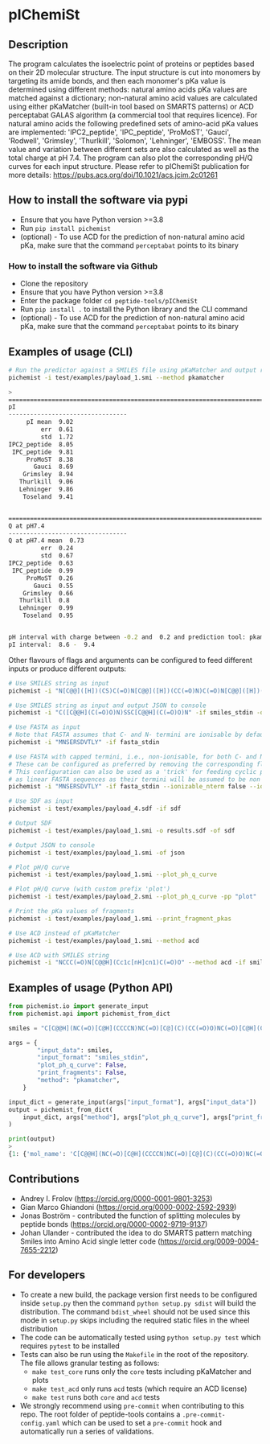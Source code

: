 # pIChemiSt

## Description
The program calculates the isoelectric point of proteins or peptides based on their 2D molecular structure. The input structure is cut into monomers by targeting its amide bonds, and then each monomer's pKa value is determined using different methods: natural amino acids pKa values are matched against a dictionary; non-natural amino acid values are calculated using either pKaMatcher (built-in tool based on SMARTS patterns) or ACD perceptabat GALAS algorithm (a commercial tool that requires licence). For natural amino acids the following predefined sets of amino-acid pKa values are implemented: 'IPC2_peptide', 'IPC_peptide', 'ProMoST', 'Gauci', 'Rodwell', 'Grimsley', 'Thurlkill', 'Solomon', 'Lehninger', 'EMBOSS'. The mean value and variation between different sets are also calculated as well as the total charge at pH 7.4. The program can also plot the corresponding pH/Q curves for each input structure. Please refer to pIChemiSt publication for more details: https://pubs.acs.org/doi/10.1021/acs.jcim.2c01261

## How to install the software via pypi
- Ensure that you have Python version >=3.8
- Run `pip install pichemist`
- (optional) - To use ACD for the prediction of non-natural amino acid pKa, make sure that the command `perceptabat` points to its binary

### How to install the software via Github
- Clone the repository
- Ensure that you have Python version >=3.8
- Enter the package folder `cd peptide-tools/pIChemiSt`
- Run `pip install .` to install the Python library and the CLI command
- (optional) - To use ACD for the prediction of non-natural amino acid pKa, make sure that the command `perceptabat` points to its binary

## Examples of usage (CLI)
```bash
# Run the predictor against a SMILES file using pKaMatcher and output results to console
pichemist -i test/examples/payload_1.smi --method pkamatcher

>
======================================================================================================================================================
pI
---------------------------------
     pI mean  9.02
         err  0.61
         std  1.72
IPC2_peptide  8.05
 IPC_peptide  9.81
     ProMoST  8.38
       Gauci  8.69
    Grimsley  8.94
   Thurlkill  9.06
   Lehninger  9.86
    Toseland  9.41


======================================================================================================================================================
Q at pH7.4
---------------------------------
Q at pH7.4 mean  0.73
         err  0.24
         std  0.67
IPC2_peptide  0.63
 IPC_peptide  0.99
     ProMoST  0.26
       Gauci  0.55
    Grimsley  0.66
   Thurlkill  0.8
   Lehninger  0.99
    Toseland  0.95


pH interval with charge between -0.2 and  0.2 and prediction tool: pkamatcher
pI interval:  8.6 -  9.4
```

Other flavours of flags and arguments can be configured to feed different inputs or produce different outputs:
```bash
# Use SMILES string as input
pichemist -i "N[C@@]([H])(CS)C(=O)N[C@@]([H])(CC(=O)N)C(=O)N[C@@]([H])(CS)C(=O)N[C@@]([H])(CC(=O)N)C(=O)O" -if smiles_stdin

# Use SMILES string as input and output JSON to console
pichemist -i "C([C@@H](C(=O)O)N)SSC[C@@H](C(=O)O)N" -if smiles_stdin -of json

# Use FASTA as input
# Note that FASTA assumes that C- and N- termini are ionisable by default
pichemist -i "MNSERSDVTLY" -if fasta_stdin

# Use FASTA with capped termini, i.e., non-ionisable, for both C- and N-.
# These can be configured as preferred by removing the corresponding flags.
# This configuration can also be used as a 'trick' for feeding cyclic peptides
# as linear FASTA sequences as their termini will be assumed to be non ionisable.
pichemist -i "MNSERSDVTLY" -if fasta_stdin --ionizable_nterm false --ionizable_cterm false

# Use SDF as input
pichemist -i test/examples/payload_4.sdf -if sdf

# Output SDF
pichemist -i test/examples/payload_1.smi -o results.sdf -of sdf

# Output JSON to console
pichemist -i test/examples/payload_1.smi -of json

# Plot pH/Q curve
pichemist -i test/examples/payload_1.smi --plot_ph_q_curve

# Plot pH/Q curve (with custom prefix 'plot')
pichemist -i test/examples/payload_2.smi --plot_ph_q_curve -pp "plot"

# Print the pKa values of fragments
pichemist -i test/examples/payload_1.smi --print_fragment_pkas

# Use ACD instead of pKaMatcher
pichemist -i test/examples/payload_1.smi --method acd

# Use ACD with SMILES string
pichemist -i "NCCC(=O)N[C@@H](Cc1c[nH]cn1)C(=O)O" --method acd -if smiles_stdin
```

## Examples of usage (Python API)
```python
from pichemist.io import generate_input
from pichemist.api import pichemist_from_dict

smiles = "C[C@@H](NC(=O)[C@H](CCCCN)NC(=O)[C@](C)(CC(=O)O)NC(=O)[C@H](CCCN)NC(=O)[C@@H](N)Cc1ccccc1)C(=O)O"

args = {
        "input_data": smiles,
        "input_format": "smiles_stdin",
        "plot_ph_q_curve": False,
        "print_fragments": False,
        "method": "pkamatcher",
    }

input_dict = generate_input(args["input_format"], args["input_data"])
output = pichemist_from_dict(
    input_dict, args["method"], args["plot_ph_q_curve"], args["print_fragments"]
)

print(output)
>
{1: {'mol_name': 'C[C@@H](NC(=O)[C@H](CCCCN)NC(=O)[C@](C)(CC(=O)O)NC(=O)[C@H](CCCN)NC(=O)[C@@H](N)Cc1ccccc1)C(=O)O', 'pI': {'IPC2_peptide': 8.046875, 'IPC_peptide': 9.8125, 'ProMoST': 8.375, 'Gauci': 8.6875, 'Grimsley': 8.9375, 'Thurlkill': 9.0625, 'Lehninger': 9.859375, 'Toseland': 9.40625, 'pI mean': 9.0234375, 'std': 1.721588565104915, 'err': 0.6086734743994516}, 'QpH7': {'IPC2_peptide': 0.6314906212267486, 'IPC_peptide': 0.9915539516610472, 'ProMoST': 0.26174063515548607, 'Gauci': 0.5540630760817584, 'Grimsley': 0.6645409545014482, 'Thurlkill': 0.797542965316429, 'Lehninger': 0.9932283675959863, 'Toseland': 0.9515959465104951, 'Q at pH7.4 mean': 0.7307195647561748, 'std': 0.6749606913955383, 'err': 0.23863464096007284}, 'pI_interval': (8.624999999999998, 9.362499999999997), 'pI_interval_threshold': 0.2, 'pKa_set': 'IPC2_peptide'}}
```

## Contributions
- Andrey I. Frolov (https://orcid.org/0000-0001-9801-3253)
- Gian Marco Ghiandoni (https://orcid.org/0000-0002-2592-2939)
- Jonas Boström - contributed the function of splitting molecules by peptide bonds (https://orcid.org/0000-0002-9719-9137)
- Johan Ulander - contributed the idea to do SMARTS pattern matching Smiles into Amino Acid single letter code (https://orcid.org/0009-0004-7655-2212)

## For developers
- To create a new build, the package version first needs to be configured inside `setup.py` then the command `python setup.py sdist` will build the distribution. The command `bdist_wheel` should not be used since this mode in `setup.py` skips including the required static files in the wheel distribution
- The code can be automatically tested using `python setup.py test` which requires `pytest` to be installed
- Tests can also be run using the `Makefile` in the root of the repository. The file allows granular testing as follows:
  - `make test_core` runs only the `core` tests including pKaMatcher and plots
  - `make test_acd` only runs `acd` tests (which require an ACD license)
  - `make test` runs both `core` and `acd` tests
- We strongly recommend using `pre-commit` when contributing to this repo. The root folder of peptide-tools contains a `.pre-commit-config.yaml` which can be used to set a `pre-commit` hook and automatically run a series of validations. 
